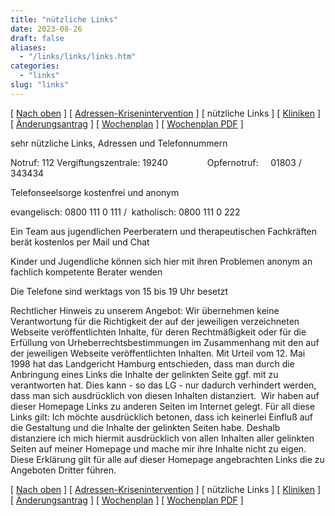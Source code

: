```yaml
---
title: "nützliche Links"
date: 2023-08-26
draft: false
aliases:
  - "/links/links/links.htm"
categories:
  - "links"
slug: "links"
---
```


[ [Nach oben](../../selbsthilfe/selbsthilfe.htm) ] [ [Adressen-Krisenintervention](../../selbsthilfe/adressen-krisenintervention.htm) ] [ nützliche Links ] [ [Kliniken](../../kliniken/kliniken.htm) ] [ [Änderungsantrag](../../selbsthilfe/verschlimmerungsantrag-bl.pdf) ] [ [Wochenplan](../../selbsthilfe/wochenplan.htm) ] [ [Wochenplan PDF](../../selbsthilfe/wochenplan.pdf) ]

sehr nützliche Links, Adressen und Telefonnummern

Notruf: 112 Vergiftungszentrale:
19240               
Opfernotruf:     01803 / 343434

Telefonseelsorge kostenfrei und anonym

evangelisch: 0800
111 0 111 /  katholisch: 0800 111 0
222

Ein Team aus jugendlichen Peerberatern und therapeutischen
Fachkräften berät kostenlos per Mail und Chat

Kinder und Jugendliche können sich hier mit ihren Problemen
anonym an fachlich kompetente Berater wenden

Die Telefone sind werktags von 15 bis 19 Uhr besetzt

Rechtlicher
Hinweis zu unserem Angebot: Wir übernehmen keine Verantwortung für die Richtigkeit der auf der jeweiligen
verzeichneten Webseite veröffentlichten Inhalte, für deren Rechtmäßigkeit
oder für die Erfüllung von Urheberrechtsbestimmungen im Zusammenhang mit den
auf der jeweiligen Webseite veröffentlichten Inhalten. Mit Urteil vom 12. Mai 1998 hat das Landgericht Hamburg entschieden, dass man
durch die Anbringung eines Links die Inhalte der gelinkten Seite ggf. mit zu
verantworten hat. Dies kann - so das LG - nur dadurch verhindert werden, dass
man sich ausdrücklich von diesen Inhalten distanziert.  Wir haben auf
dieser Homepage Links zu anderen Seiten im Internet gelegt. Für all diese Links
gilt: Ich möchte ausdrücklich betonen, dass ich keinerlei Einfluß auf die
Gestaltung und die Inhalte der gelinkten Seiten habe. Deshalb distanziere ich
mich hiermit ausdrücklich von allen Inhalten aller gelinkten Seiten auf meiner
Homepage und mache mir ihre Inhalte nicht zu eigen. Diese Erklärung gilt für
alle auf dieser Homepage angebrachten Links die zu Angeboten Dritter führen.

[ [Nach oben](../../selbsthilfe/selbsthilfe.htm) ] [ [Adressen-Krisenintervention](../../selbsthilfe/adressen-krisenintervention.htm) ] [ nützliche Links ] [ [Kliniken](../../kliniken/kliniken.htm) ] [ [Änderungsantrag](../../selbsthilfe/verschlimmerungsantrag-bl.pdf) ] [ [Wochenplan](../../selbsthilfe/wochenplan.htm) ] [ [Wochenplan PDF](../../selbsthilfe/wochenplan.pdf) ]